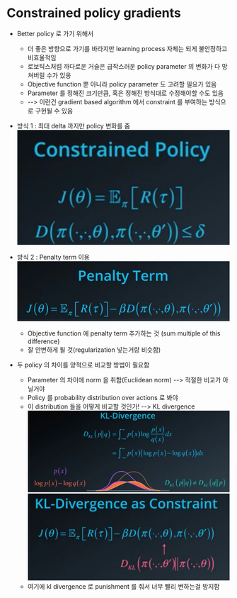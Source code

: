# Constrained policy gradients
* Better policy 로 가기 위해서
	* 더 좋은 방향으로 가기를 바라지만 learning process 자체는 되게 불안정하고 비효율적임
	* 로보틱스처럼 까다로운 거슬은 급작스러운 policy parameter 의 변화가 다 망쳐버릴 수가 있옹
	* Objective function 뿐 아니라 policy parameter 도 고려할 필요가 있음
	* Parameter 를 정해진 크기만큼, 혹은 정해진 방식대로 수정해야할 수도 있음
	* --> 이런건 gradient based algorithm 에서 constraint 를 부여하는 방식으로 구현될 수 있음

* 방식 1 : 최대 delta 까지만 policy 변화를 줌
![constrained_policy](image/9_1.png "constrained_policy")
* 방식 2 : Penalty term 이용
![Penalty_term](image/9_2.png "Penalty_term")
	* Objective function 에 penalty term 추가하는 것
	(sum multiple of this difference)
	* 잘 안변하게 될 것(regularization 넣는거랑 비슷함)

* 두 policy 의 차이를 양적으로 비교할 방법이 필요함
	* Parameter 의 차이에 norm 을 취함(Euclidean norm) --> 적절한 비교가 아닐거야
	* Policy 를 probability distribution over actions 로 봐야
	* 이 distribution 들을 어떻게 비교할 것인가! --> KL divergence
	![KL_divergence](image/9_3.png "KL_divergence")
	![KL_divergence2](image/9_4.png "KL_divergence2")
	* 여기에 kl divergence 로 punishment 를 줘서 너무 빨리 변하는걸 방지함

